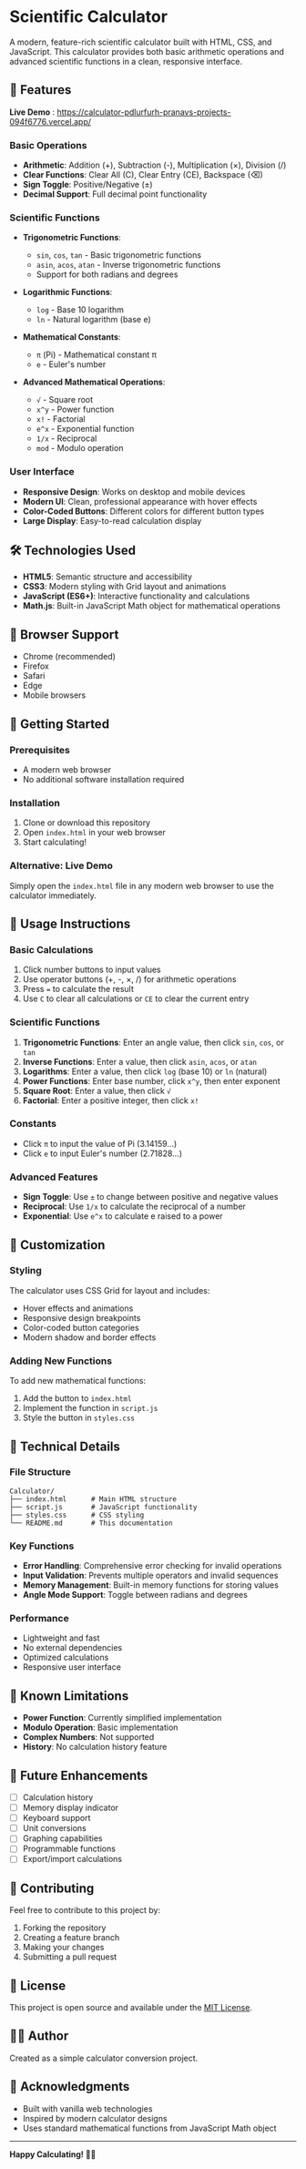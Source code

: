 # Scientific Calculator

A modern, feature-rich scientific calculator built with HTML, CSS, and JavaScript. This calculator provides both basic arithmetic operations and advanced scientific functions in a clean, responsive interface.

## 🚀 Features
**Live Demo** : https://calculator-pdlurfurh-pranavs-projects-094f6776.vercel.app/

### Basic Operations
- **Arithmetic**: Addition (+), Subtraction (-), Multiplication (×), Division (/)
- **Clear Functions**: Clear All (C), Clear Entry (CE), Backspace (⌫)
- **Sign Toggle**: Positive/Negative (±)
- **Decimal Support**: Full decimal point functionality

### Scientific Functions
- **Trigonometric Functions**:
  - `sin`, `cos`, `tan` - Basic trigonometric functions
  - `asin`, `acos`, `atan` - Inverse trigonometric functions
  - Support for both radians and degrees

- **Logarithmic Functions**:
  - `log` - Base 10 logarithm
  - `ln` - Natural logarithm (base e)

- **Mathematical Constants**:
  - `π` (Pi) - Mathematical constant π
  - `e` - Euler's number

- **Advanced Mathematical Operations**:
  - `√` - Square root
  - `x^y` - Power function
  - `x!` - Factorial
  - `e^x` - Exponential function
  - `1/x` - Reciprocal
  - `mod` - Modulo operation

### User Interface
- **Responsive Design**: Works on desktop and mobile devices
- **Modern UI**: Clean, professional appearance with hover effects
- **Color-Coded Buttons**: Different colors for different button types
- **Large Display**: Easy-to-read calculation display

## 🛠️ Technologies Used

- **HTML5**: Semantic structure and accessibility
- **CSS3**: Modern styling with Grid layout and animations
- **JavaScript (ES6+)**: Interactive functionality and calculations
- **Math.js**: Built-in JavaScript Math object for mathematical operations

## 📱 Browser Support

- Chrome (recommended)
- Firefox
- Safari
- Edge
- Mobile browsers

## 🚀 Getting Started

### Prerequisites
- A modern web browser
- No additional software installation required

### Installation
1. Clone or download this repository
2. Open `index.html` in your web browser
3. Start calculating!

### Alternative: Live Demo
Simply open the `index.html` file in any modern web browser to use the calculator immediately.

## 📖 Usage Instructions

### Basic Calculations
1. Click number buttons to input values
2. Use operator buttons (+, -, ×, /) for arithmetic operations
3. Press `=` to calculate the result
4. Use `C` to clear all calculations or `CE` to clear the current entry

### Scientific Functions
1. **Trigonometric Functions**: Enter an angle value, then click `sin`, `cos`, or `tan`
2. **Inverse Functions**: Enter a value, then click `asin`, `acos`, or `atan`
3. **Logarithms**: Enter a value, then click `log` (base 10) or `ln` (natural)
4. **Power Functions**: Enter base number, click `x^y`, then enter exponent
5. **Square Root**: Enter a value, then click `√`
6. **Factorial**: Enter a positive integer, then click `x!`

### Constants
- Click `π` to input the value of Pi (3.14159...)
- Click `e` to input Euler's number (2.71828...)

### Advanced Features
- **Sign Toggle**: Use `±` to change between positive and negative values
- **Reciprocal**: Use `1/x` to calculate the reciprocal of a number
- **Exponential**: Use `e^x` to calculate e raised to a power

## 🎨 Customization

### Styling
The calculator uses CSS Grid for layout and includes:
- Hover effects and animations
- Responsive design breakpoints
- Color-coded button categories
- Modern shadow and border effects

### Adding New Functions
To add new mathematical functions:
1. Add the button to `index.html`
2. Implement the function in `script.js`
3. Style the button in `styles.css`

## 🔧 Technical Details

### File Structure
```
Calculator/
├── index.html      # Main HTML structure
├── script.js       # JavaScript functionality
├── styles.css      # CSS styling
└── README.md       # This documentation
```

### Key Functions
- **Error Handling**: Comprehensive error checking for invalid operations
- **Input Validation**: Prevents multiple operators and invalid sequences
- **Memory Management**: Built-in memory functions for storing values
- **Angle Mode Support**: Toggle between radians and degrees

### Performance
- Lightweight and fast
- No external dependencies
- Optimized calculations
- Responsive user interface

## 🐛 Known Limitations

- **Power Function**: Currently simplified implementation
- **Modulo Operation**: Basic implementation
- **Complex Numbers**: Not supported
- **History**: No calculation history feature

## 🔮 Future Enhancements

- [ ] Calculation history
- [ ] Memory display indicator
- [ ] Keyboard support
- [ ] Unit conversions
- [ ] Graphing capabilities
- [ ] Programmable functions
- [ ] Export/import calculations

## 🤝 Contributing

Feel free to contribute to this project by:
1. Forking the repository
2. Creating a feature branch
3. Making your changes
4. Submitting a pull request

## 📄 License

This project is open source and available under the [MIT License](LICENSE).

## 👨‍💻 Author

Created as a simple calculator conversion project.

## 🙏 Acknowledgments

- Built with vanilla web technologies
- Inspired by modern calculator designs
- Uses standard mathematical functions from JavaScript Math object

---

**Happy Calculating! 🧮✨** 
